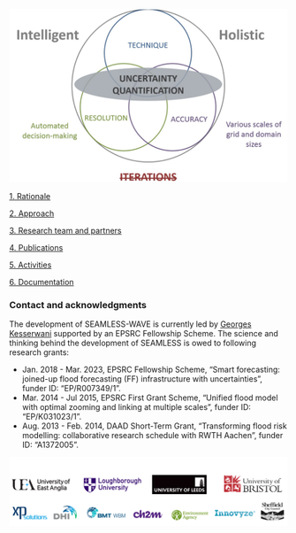 ![Image](Fig_1G.jpg)


[1. Rationale](./Rational.md)


[2. Approach](./Approach.md)


[3. Research team and partners](./TeamPartners.md)


[4. Publications](./Publication.md)


[5. Activities](./Activities.md)


[6. Documentation](./Documentation.md)



### Contact and acknowledgments 
The development of SEAMLESS-WAVE is currently led by [Georges Kesserwani](https://www.sheffield.ac.uk/civil/staff/academic/gk) supported by an EPSRC Fellowship Scheme. The science and thinking behind the development of SEAMLESS is owed to following research grants: 
- Jan. 2018 - Mar. 2023, EPSRC Fellowship Scheme, “Smart forecasting: joined-up flood forecasting (FF) infrastructure with uncertainties”, funder ID: “EP/R007349/1”. 
- Mar. 2014 - Jul 2015, EPSRC First Grant Scheme, “Unified flood model with optimal zooming and linking at multiple scales”, funder ID: “EP/K031023/1”. 
- Aug. 2013 - Feb. 2014, DAAD Short-Term Grant, “Transforming flood risk modelling: collaborative research schedule with RWTH Aachen”, funder ID: “A1372005”.


![Image](Fig_4G.jpg)
